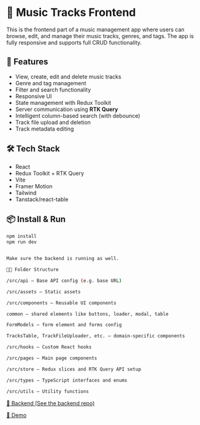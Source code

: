 # 🎵 Music Tracks Frontend

This is the frontend part of a music management app where users can browse, edit, and manage their music tracks, genres, and tags. The app is fully responsive and supports full CRUD functionality.

## 🚀 Features

- View, create, edit and delete music tracks
- Genre and tag management
- Filter and search functionality
- Responsive UI
- State management with Redux Toolkit
- Server communication using **RTK Query**
- Intelligent column-based search (with debounce)
- Track file upload and deletion
- Track metadata editing

## 🛠 Tech Stack

- React
- Redux Toolkit + RTK Query
- Vite
- Framer Motion 
- Tailwind
- Tanstack/react-table

## 📦 Install & Run

```bash
npm install
npm run dev


Make sure the backend is running as well.

📂📂 Folder Structure

/src/api — Base API config (e.g. base URL)

/src/assets — Static assets

/src/components — Reusable UI components

common — shared elements like buttons, loader, modal, table

FormModels — form element and forms config

TracksTable, TrackFileUploader, etc. — domain-specific components

/src/hooks — Custom React hooks

/src/pages — Main page components 

/src/store — Redux slices and RTK Query API setup

/src/types — TypeScript interfaces and enums

/src/utils — Utility functions
```

[🔗 Backend (See the backend repo)](https://github.com/juliacodes2063/music-app-backend)


[🔗 Demo](https://music-app-frontend-gilt.vercel.app/tracks)





